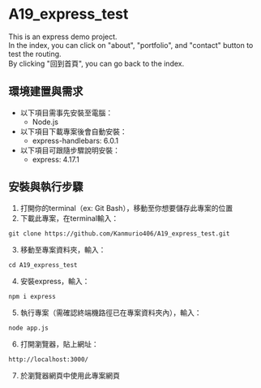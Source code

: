 # A19_express_test
This is an express demo project.  
In the index, you can click on "about", "portfolio", and "contact" button to test the routing.  
By clicking "回到首頁", you can go back to the index.

## 環境建置與需求
* 以下項目需事先安裝至電腦：
  * Node.js
* 以下項目下載專案後會自動安裝：
  * express-handlebars: 6.0.1
* 以下項目可跟隨步驟說明安裝：
  * express: 4.17.1

## 安裝與執行步驟
1. 打開你的terminal（ex: Git Bash），移動至你想要儲存此專案的位置
2. 下載此專案，在terminal輸入：
```
git clone https://github.com/Kanmurio406/A19_express_test.git
```
3. 移動至專案資料夾，輸入：
```
cd A19_express_test
```
4. 安裝express，輸入：
```
npm i express
```
5. 執行專案（需確認終端機路徑已在專案資料夾內），輸入：
```
node app.js
```
6. 打開瀏覽器，貼上網址：
```
http://localhost:3000/
```
7. 於瀏覽器網頁中使用此專案網頁
